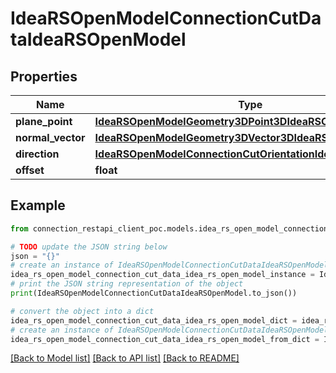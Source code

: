 # IdeaRSOpenModelConnectionCutDataIdeaRSOpenModel


## Properties

Name | Type | Description | Notes
------------ | ------------- | ------------- | -------------
**plane_point** | [**IdeaRSOpenModelGeometry3DPoint3DIdeaRSOpenModel**](IdeaRSOpenModelGeometry3DPoint3DIdeaRSOpenModel.md) |  | [optional] 
**normal_vector** | [**IdeaRSOpenModelGeometry3DVector3DIdeaRSOpenModel**](IdeaRSOpenModelGeometry3DVector3DIdeaRSOpenModel.md) |  | [optional] 
**direction** | [**IdeaRSOpenModelConnectionCutOrientationIdeaRSOpenModel**](IdeaRSOpenModelConnectionCutOrientationIdeaRSOpenModel.md) |  | [optional] 
**offset** | **float** |  | [optional] 

## Example

```python
from connection_restapi_client_poc.models.idea_rs_open_model_connection_cut_data_idea_rs_open_model import IdeaRSOpenModelConnectionCutDataIdeaRSOpenModel

# TODO update the JSON string below
json = "{}"
# create an instance of IdeaRSOpenModelConnectionCutDataIdeaRSOpenModel from a JSON string
idea_rs_open_model_connection_cut_data_idea_rs_open_model_instance = IdeaRSOpenModelConnectionCutDataIdeaRSOpenModel.from_json(json)
# print the JSON string representation of the object
print(IdeaRSOpenModelConnectionCutDataIdeaRSOpenModel.to_json())

# convert the object into a dict
idea_rs_open_model_connection_cut_data_idea_rs_open_model_dict = idea_rs_open_model_connection_cut_data_idea_rs_open_model_instance.to_dict()
# create an instance of IdeaRSOpenModelConnectionCutDataIdeaRSOpenModel from a dict
idea_rs_open_model_connection_cut_data_idea_rs_open_model_from_dict = IdeaRSOpenModelConnectionCutDataIdeaRSOpenModel.from_dict(idea_rs_open_model_connection_cut_data_idea_rs_open_model_dict)
```
[[Back to Model list]](../README.md#documentation-for-models) [[Back to API list]](../README.md#documentation-for-api-endpoints) [[Back to README]](../README.md)


